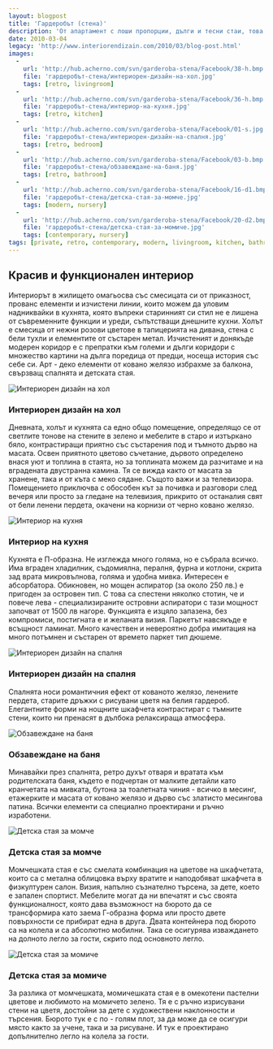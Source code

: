 ```yaml
---
layout: blogpost
title: 'Гардеробът (стена)'
description: 'От апартамент с лоши пропорции, дълги и тесни стаи, това жилище се превръща не само в функционално и удобно място за живеене, а в дом, събрал в себе си аристократична елегантност, спокойствие и уют'
date: 2010-03-04
legacy: 'http://www.interiorendizain.com/2010/03/blog-post.html'
images:
  -
    url: 'http://hub.acherno.com/svn/garderoba-stena/Facebook/38-h.bmp'
    file: 'гардеробът-стена/интериорен-дизайн-на-хол.jpg'
    tags: [retro, livingroom]
  -
    url: 'http://hub.acherno.com/svn/garderoba-stena/Facebook/36-h.bmp'
    file: 'гардеробът-стена/интериор-на-кухня.jpg'
    tags: [retro, kitchen]
  -
    url: 'http://hub.acherno.com/svn/garderoba-stena/Facebook/01-s.jpg'
    file: 'гардеробът-стена/интериорен-дизайн-на-спалня.jpg'
    tags: [retro, bedroom]
  -
    url: 'http://hub.acherno.com/svn/garderoba-stena/Facebook/03-b.bmp'
    file: 'гардеробът-стена/обзавеждане-на-баня.jpg'
    tags: [retro, bathroom]
  -
    url: 'http://hub.acherno.com/svn/garderoba-stena/Facebook/16-d1.bmp'
    file: 'гардеробът-стена/детска-стая-за-момче.jpg'
    tags: [modern, nursery]
  -
    url: 'http://hub.acherno.com/svn/garderoba-stena/Facebook/20-d2.bmp'
    file: 'гардеробът-стена/детска-стая-за-момиче.jpg'
    tags: [contemporary, nursery]
tags: [private, retro, contemporary, modern, livingroom, kitchen, bathroom, nursery, bedroom]
---
```

## Красив и **функционален интериор**
Интериорът в жилището омагьосва със смесицата си от приказност, прованс елементи и изчистени линии, които можем да уловим надниквайки в кухнята, която въпреки старинният си стил не е лишена от съвременните функции и уреди, съпътстващи днешните кухни. Холът е смесица от нежни розови цветове в тапицерията на дивана, стена с бели тухли и елементите от състарен метал. Изчистеният и донякъде модерен коридор е с препратки към големи и дълги коридори с множество картини на дълга поредица от предци, носеща история със себе си. Арт - деко елементи от ковано желязо избрахме за балкона, свързващ спалнята и детската стая. 

![Интериорен дизайн на хол](гардеробът-стена/интериорен-дизайн-на-хол.jpg)
### Интериорен дизайн на **хол**

Дневната, холът и кухнята са едно общо помещение, определящо се от светлите тонове на стените в зелено и мебелите в старо и изтъркано бяло, контрастиращи приятно със състарения под и тъмното дърво на масата. Освен приятното  цветово съчетание, дървото определено внася уют и топлина в стаята, но за топлината можем да разчитаме и на вградената двустранна камина. Тя се вижда както от масата за хранене, така и от къта с меко сядане. Същото важи и за телевизора. Помещението приключва с обособен кът за почивка и разговори след вечеря или просто за гледане на телевизия, прикрито от останалия свят от бели ленени пердета, окачени на корнизи от черно ковано желязо.

![Интериор на кухня](гардеробът-стена/интериор-на-кухня.jpg)
### Интериор на **кухня**

Кухнята е П-образна. Не изглежда много голяма, но е събрала всичко. Има вграден хладилник, съдомиялна, пералня, фурна и котлони, скрита зад врата микровълнова, голяма и удобна мивка. 
Интересен е абсорбатора. Обикновен, но мощен аспиратор (за около 250 лв.) е пригоден за островен тип. С това са спестени няколко стотин, че и повече лева - специализираните островни аспиратори с тази мощност започват от 1500 лв нагоре. Функцията е изцяло запазена, без компромиси, постигната е и желаната визия. Паркетът навсякъде е всъщност ламинат. Много качествен и невероятно добра имитация на много потъмнен и състарен от времето паркет тип дюшеме. 

![Интериорен дизайн на спалня](гардеробът-стена/интериорен-дизайн-на-спалня.jpg)
### Интериорен дизайн на **спалня**

Спалнята носи романтичния ефект от кованото желязо, ленените пердета, старите дръжки с рисувани цветя на белия гардероб. Елегантните форми на нощните шкафчета контрастират с тъмните стени, които ни пренасят в дълбока релаксираща атмосфера.

![Обзавеждане на баня](гардеробът-стена/обзавеждане-на-баня.jpg)
### Обзавеждане на **баня**

Минавайки през спалнята, ретро духът отваря и вратата към родителската баня, където е подчертан от малките детайли като кранчетата на мивката, бутона за тоалетната чиния - всичко в месинг, етажерките и масата от ковано желязо и дърво със златисто месингова патина. Всички елементи са специално проектирани и ръчно изработени. 

![Детска стая за момче](гардеробът-стена/детска-стая-за-момче.jpg)
### Детска стая за **момче**

Момчешката стая е със смелата комбинация на цветове на шкафчетата, които са с метална облицовка върху вратите и наподобяват шкафчета в физкултурен салон. Визия, напълно съзнателно търсена, за дете, което е запален спортист. Мебелите могат да ни впечатят и със своята функционалност, която дава възможност на бюрото да се трансформира като заема Г-образна форма или просто двете повърхности се прибират една в друга. Двата контейнера под бюрото са на колела и са абсолютно мобилни. Така се осигурява изваждането на долното легло за гости, скрито под основното легло.

![Детска стая за момиче](гардеробът-стена/детска-стая-за-момиче.jpg)
### Детска стая за **момиче**

За разлика от момчешката, момичешката стая е в омекотени пастелни цветове и любимото на момичето зелено. Тя е с ръчно изрисувани стени на цветя, достойни за дете с художествени наклонности и търсения. Бюрото тук е с по - голям плот, за да може да се осигури място както за учене, така и за рисуване. И тук е проектирано допълнително легло на колела за гости.